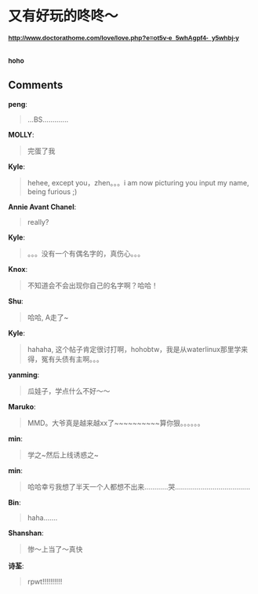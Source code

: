 # 又有好玩的咚咚～

<div id="msgcns!9884D0A402622CB2!2013" class="bvMsg"><div>
<p><font face="Arial, Helvetica, sans-serif"><strong><a href="http://www.doctorathome.com/love/love.php?e=ot5v-e_5whAgpf4-_y5whbj-y"><font size="-1">http://www.doctorathome.com/love/love.php?e=</font><font face="Arial, Helvetica, sans-serif"><strong><font size="-1">ot5v-e_5whAgpf4-_y5whbj-y</font></strong></font></a></strong></font></p><a href="http://www.doctorathome.com/love/love.php?e=a5_rthwelnf4-_y5whbj-y"><strong><font size="2"><font face="Arial" color="#890b00"></font></font></strong></a></div>
<div><strong><font size="2"></font></strong> </div>
<div><strong><font size="2">hoho</font></strong></div></div>

## Comments

**peng**:
> ...BS.............

**MOLLY**:
> 完蛋了我

**Kyle**:
> hehee, except you，zhen。。。i am now picturing you input my name, being furious ;)

**Annie Avant Chanel**:
> really?

**Kyle**:
> 。。。没有一个有偶名字的，真伤心。。。

**Knox**:
> 不知道会不会出现你自己的名字啊？哈哈！

**Shu**:
> 哈哈, A走了~

**Kyle**:
> hahaha, 这个帖子肯定很讨打啊，hohobtw，我是从waterlinux那里学来得，冤有头债有主啊。。。

**yanming**:
> 瓜娃子，学点什么不好～～

**Maruko**:
> MMD。大爷真是越来越xx了~~~~~~~~~~算你狠。。。。。。

**min**:
> 学之~然后上线诱惑之~

**min**:
> 哈哈幸亏我想了半天一个人都想不出来............哭......................................

**Bin**:
> haha.......

**Shanshan**:
> 惨～上当了～真快

**诗荃**:
> rpwt!!!!!!!!!!

